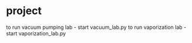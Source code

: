 # project
to run vacuum pumping lab - start vacuum_lab.py
to run vaporization lab - start vaporization_lab.py